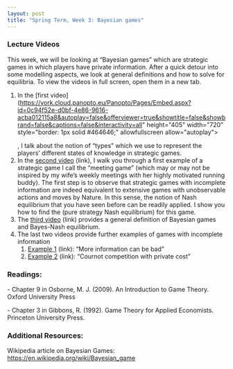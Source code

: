 ```yaml
---
layout: post
title: "Spring Term, Week 3: Bayesian games"
---
```



### Lecture Videos
This week, we will be looking at “Bayesian games” which are strategic games in which players have private information. After a quick detour into some modelling aspects, we look at general definitions and how to solve for equilibria. To view the videos in full screen, open them in a new tab.  

1. In the [first video](https://york.cloud.panopto.eu/Panopto/Pages/Embed.aspx?id=0c94f52e-d0bf-4e86-9616-acba012115a8&autoplay=false&offerviewer=true&showtitle=false&showbrand=false&captions=false&interactivity=all" height="405" width="720" style="border: 1px solid #464646;" allowfullscreen allow="autoplay"></iframe></p> , I talk about the notion of “types” which we use to represent the players’ different states of knowledge in strategic games. 
1. In the [second video](https://york.cloud.panopto.eu/Panopto/Pages/Viewer.aspx?id=4fafd131-31a3-4fa7-a2e4-acba01450f85) (link), I walk you through a first example of a strategic game I call the “meeting game” (which may or may not be inspired by my wife’s weekly meetings with her highly motivated running buddy). The first step is to observe that strategic games with incomplete information are indeed equivalent to extensive games with unobservable actions and moves by Nature. In this sense, the notion of Nash equilibrium that you have seen before can be readily applied. I show you how to find the (pure strategy Nash equilibrium) for this game. 
1. The [third video](https://york.cloud.panopto.eu/Panopto/Pages/Viewer.aspx?id=9318fcd3-02c5-4832-8c0d-acbb00e4bce4) (link) provides a general definition of Bayesian games and Bayes-Nash equilibrium. 
1. The last two videos provide further examples of games with incomplete information
   1. [Example 1](https://york.cloud.panopto.eu/Panopto/Pages/Viewer.aspx?id=14f193e2-fc0f-4340-8efe-acbb00e9ef2c) (link): “More information can be bad”
   1. [Example](https://york.cloud.panopto.eu/Panopto/Pages/Viewer.aspx?id=f78caa58-ebb9-4c5e-9089-acbb00f8eb71)[ 2](https://york.cloud.panopto.eu/Panopto/Pages/Viewer.aspx?id=f78caa58-ebb9-4c5e-9089-acbb00f8eb71) (link): “Cournot competition with private cost”

### Readings:
\- Chapter 9 in Osborne, M. J. (2009). An Introduction to Game Theory. Oxford University Press

\- Chapter 3 in Gibbons, R. (1992). Game Theory for Applied Economists. Princeton University Press.
### Additional Resources: 
Wikipedia article on Bayesian Games: [https](https://en.wikipedia.org/wiki/Bayesian_game)[://](https://en.wikipedia.org/wiki/Bayesian_game)[en](https://en.wikipedia.org/wiki/Bayesian_game)[.](https://en.wikipedia.org/wiki/Bayesian_game)[wikipedia](https://en.wikipedia.org/wiki/Bayesian_game)[.](https://en.wikipedia.org/wiki/Bayesian_game)[org](https://en.wikipedia.org/wiki/Bayesian_game)[/](https://en.wikipedia.org/wiki/Bayesian_game)[wiki](https://en.wikipedia.org/wiki/Bayesian_game)[/](https://en.wikipedia.org/wiki/Bayesian_game)[Bayesian](https://en.wikipedia.org/wiki/Bayesian_game)[_](https://en.wikipedia.org/wiki/Bayesian_game)[game](https://en.wikipedia.org/wiki/Bayesian_game)

